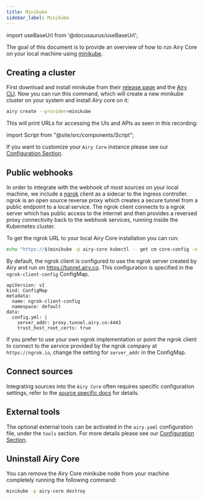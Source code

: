 ```yaml
---
title: Minikube
sidebar_label: Minikube
---
```


import useBaseUrl from '@docusaurus/useBaseUrl';

The goal of this document is to provide an overview of how to run Airy Core on
your local machine using [minikube](https://minikube.sigs.k8s.io/).

## Creating a cluster

First download and install minikube from their [release page](https://github.com/kubernetes/minikube/releases) and the [Airy CLI](cli/installation.md).
Now you can run this command, which will create a new minikube cluster on your system and install Airy core on it:

```bash
airy create --provider=minikube
```

This will print URLs for accessing the UIs and APIs as seen in this recording:

<div id="asciicast-A9sTPeYDKJ2ky2hauwumzFEwQ" ></div>

import Script from "@site/src/components/Script";

<Script data-rows="12" id="asciicast-A9sTPeYDKJ2ky2hauwumzFEwQ" src="https://asciinema.org/a/A9sTPeYDKJ2ky2hauwumzFEwQ.js"></Script>

If you want to customize your `Airy Core` instance please see our [Configuration Section](configuration.md).

## Public webhooks

In order to integrate with the webhook of most sources on your local machine,
we include a [ngrok](https://ngrok.com/) client as a sidecar to the ingress controller. 
ngrok is an open source reverse proxy which
creates a secure tunnel from a public endpoint to a local service. The ngrok
client connects to a ngrok server which has public access to the internet and
then provides a reversed proxy connectivity back to the webhook services,
running inside the Kubernetes cluster.

To get the ngrok URL to your local Airy Core installation you can run:

```sh
echo "https://$(minikube -p airy-core kubectl -- get cm core-config -o jsonpath='{.data.CORE_ID}').tunnel.airy.co"
```

By default, the ngrok client is configured to use the ngrok server created by
Airy and run on https://tunnel.airy.co. This configuration is specified in
the `ngrok-client-config` ConfigMap.

```
apiVersion: v1
kind: ConfigMap
metadata:
  name: ngrok-client-config
  namespace: default
data:
  config.yml: |
    server_addr: proxy.tunnel.airy.co:4443
    trust_host_root_certs: true
```

If you prefer to use your own ngrok implementation or point the ngrok client to
connect to the service provided by the ngrok company at `https://ngrok.io`,
change the setting for `server_addr` in the ConfigMap.

## Connect sources

Integrating sources into the `Airy Core` often requires specific configuration
settings, refer to the [source specific docs](/sources/introduction.md) for details.

## External tools

The optional external tools can be activated in the `airy.yaml` configuration file, under the `tools` section.
For more details please see our [Configuration Section](configuration.md).

## Uninstall Airy Core

You can remove the Airy Core minikube node from your machine completely running
the following command:

```sh
minikube -p airy-core destroy
```

